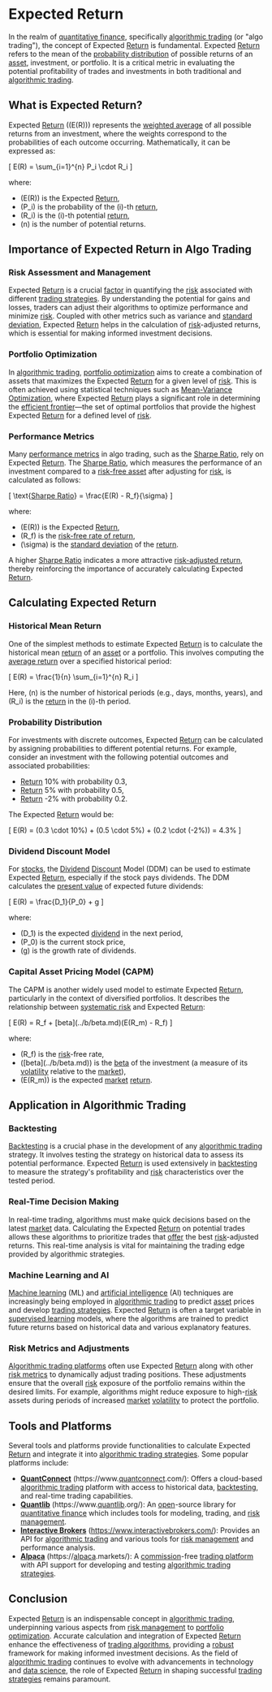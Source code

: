 # Expected Return

In the realm of [quantitative finance](../q/quantitative_finance.md), specifically [algorithmic trading](../a/accountability.md) (or "algo trading"), the concept of Expected [Return](../r/return.md) is fundamental. Expected [Return](../r/return.md) refers to the mean of the [probability distribution](../p/probability_distribution.md) of possible returns of an [asset](../a/asset.md), investment, or portfolio. It is a critical metric in evaluating the potential profitability of trades and investments in both traditional and [algorithmic trading](../a/accountability.md).

## What is Expected Return?

Expected [Return](../r/return.md) (\(E(R)\)) represents the [weighted average](../w/weighted_average.md) of all possible returns from an investment, where the weights correspond to the probabilities of each outcome occurring. Mathematically, it can be expressed as:

\[ E(R) = \sum_{i=1}^{n} P_i \cdot R_i \]

where:
- \(E(R)\) is the Expected [Return](../r/return.md),
- \(P_i\) is the probability of the \(i\)-th [return](../r/return.md),
- \(R_i\) is the \(i\)-th potential [return](../r/return.md),
- \(n\) is the number of potential returns.

## Importance of Expected Return in Algo Trading

### Risk Assessment and Management

Expected [Return](../r/return.md) is a crucial [factor](../f/factor.md) in quantifying the [risk](../r/risk.md) associated with different [trading strategies](../t/trading_strategies.md). By understanding the potential for gains and losses, traders can adjust their algorithms to optimize performance and minimize [risk](../r/risk.md). Coupled with other metrics such as variance and [standard deviation](../s/standard_deviation.md), Expected [Return](../r/return.md) helps in the calculation of [risk](../r/risk.md)-adjusted returns, which is essential for making informed investment decisions.

### Portfolio Optimization

In [algorithmic trading](../a/accountability.md), [portfolio optimization](../p/portfolio_optimization.md) aims to create a combination of assets that maximizes the Expected [Return](../r/return.md) for a given level of [risk](../r/risk.md). This is often achieved using statistical techniques such as [Mean-Variance Optimization](../m/mean-variance_optimization.md), where Expected [Return](../r/return.md) plays a significant role in determining the [efficient frontier](../e/efficient_frontier.md)—the set of optimal portfolios that provide the highest Expected [Return](../r/return.md) for a defined level of [risk](../r/risk.md).

### Performance Metrics

Many [performance metrics](../p/performance_metrics.md) in algo trading, such as the [Sharpe Ratio](../s/sharpe_ratio.md), rely on Expected [Return](../r/return.md). The [Sharpe Ratio](../s/sharpe_ratio.md), which measures the performance of an investment compared to a [risk-free asset](../r/risk-free_asset.md) after adjusting for [risk](../r/risk.md), is calculated as follows:

\[ \text{[Sharpe Ratio](../s/sharpe_ratio.md)} = \frac{E(R) - R_f}{\sigma} \]

where:
- \(E(R)\) is the Expected [Return](../r/return.md),
- \(R_f\) is the [risk-free rate of return](../r/risk-free_rate_of_return.md),
- \(\sigma\) is the [standard deviation](../s/standard_deviation.md) of the [return](../r/return.md).

A higher [Sharpe Ratio](../s/sharpe_ratio.md) indicates a more attractive [risk-adjusted return](../r/risk-adjusted_return.md), thereby reinforcing the importance of accurately calculating Expected [Return](../r/return.md).

## Calculating Expected Return

### Historical Mean Return

One of the simplest methods to estimate Expected [Return](../r/return.md) is to calculate the historical mean [return](../r/return.md) of an [asset](../a/asset.md) or a portfolio. This involves computing the [average return](../a/average_return.md) over a specified historical period:

\[ E(R) = \frac{1}{n} \sum_{i=1}^{n} R_i \]

Here, \(n\) is the number of historical periods (e.g., days, months, years), and \(R_i\) is the [return](../r/return.md) in the \(i\)-th period.

### Probability Distribution

For investments with discrete outcomes, Expected [Return](../r/return.md) can be calculated by assigning probabilities to different potential returns. For example, consider an investment with the following potential outcomes and associated probabilities:

- [Return](../r/return.md) 10% with probability 0.3,
- [Return](../r/return.md) 5% with probability 0.5,
- [Return](../r/return.md) -2% with probability 0.2.

The Expected [Return](../r/return.md) would be:

\[ E(R) = (0.3 \cdot 10\%) + (0.5 \cdot 5\%) + (0.2 \cdot (-2\%)) = 4.3\% \]

### Dividend Discount Model

For [stocks](../s/stock.md), the [Dividend](../d/dividend.md) [Discount](../d/discount.md) Model (DDM) can be used to estimate Expected [Return](../r/return.md), especially if the stock pays dividends. The DDM calculates the [present value](../p/present_value.md) of expected future dividends:

\[ E(R) = \frac{D_1}{P_0} + g \]

where:
- \(D_1\) is the expected [dividend](../d/dividend.md) in the next period,
- \(P_0\) is the current stock price,
- \(g\) is the growth rate of dividends.

### Capital Asset Pricing Model (CAPM)

The CAPM is another widely used model to estimate Expected [Return](../r/return.md), particularly in the context of diversified portfolios. It describes the relationship between [systematic risk](../s/systematic_risk.md) and Expected [Return](../r/return.md):

\[ E(R) = R_f + \[beta](../b/beta.md)(E(R_m) - R_f) \]

where:
- \(R_f\) is the [risk](../r/risk.md)-free rate,
- \(\[beta](../b/beta.md)\) is the [beta](../b/beta.md) of the investment (a measure of its [volatility](../v/volatility.md) relative to the [market](../m/market.md)),
- \(E(R_m)\) is the expected [market](../m/market.md) [return](../r/return.md).

## Application in Algorithmic Trading

### Backtesting

[Backtesting](../b/backtesting.md) is a crucial phase in the development of any [algorithmic trading](../a/accountability.md) strategy. It involves testing the strategy on historical data to assess its potential performance. Expected [Return](../r/return.md) is used extensively in [backtesting](../b/backtesting.md) to measure the strategy's profitability and [risk](../r/risk.md) characteristics over the tested period.

### Real-Time Decision Making

In real-time trading, algorithms must make quick decisions based on the latest [market](../m/market.md) data. Calculating the Expected [Return](../r/return.md) on potential trades allows these algorithms to prioritize trades that [offer](../o/offer.md) the best [risk](../r/risk.md)-adjusted returns. This real-time analysis is vital for maintaining the trading edge provided by algorithmic strategies.

### Machine Learning and AI

[Machine learning](../m/machine_learning.md) (ML) and [artificial intelligence](../a/artificial_intelligence_in_trading.md) (AI) techniques are increasingly being employed in [algorithmic trading](../a/accountability.md) to predict [asset](../a/asset.md) prices and develop [trading strategies](../t/trading_strategies.md). Expected [Return](../r/return.md) is often a target variable in [supervised learning](../s/supervised_learning.md) models, where the algorithms are trained to predict future returns based on historical data and various explanatory features.

### Risk Metrics and Adjustments

[Algorithmic trading platforms](../a/algorithmic_trading_platforms.md) often use Expected [Return](../r/return.md) along with other [risk metrics](../r/risk_metrics.md) to dynamically adjust trading positions. These adjustments ensure that the overall [risk](../r/risk.md) exposure of the portfolio remains within the desired limits. For example, algorithms might reduce exposure to high-[risk](../r/risk.md) assets during periods of increased [market](../m/market.md) [volatility](../v/volatility.md) to protect the portfolio.

## Tools and Platforms

Several tools and platforms provide functionalities to calculate Expected [Return](../r/return.md) and integrate it into [algorithmic trading strategies](../a/algorithmic_trading_strategies.md). Some popular platforms include:

- **[QuantConnect](../q/quantconnect.md)** (https://www.[quantconnect](../q/quantconnect.md).com/): Offers a cloud-based [algorithmic trading](../a/accountability.md) platform with access to historical data, [backtesting](../b/backtesting.md), and real-time trading capabilities.
- **[Quantlib](../q/quantlib.md)** (https://www.[quantlib](../q/quantlib.md).org/): An [open](../o/open.md)-source library for [quantitative finance](../q/quantitative_finance.md) which includes tools for modeling, trading, and [risk management](../r/risk_management.md).
- **[Interactive Brokers](../i/interactive_brokers.md)** (https://www.interactivebrokers.com/): Provides an API for [algorithmic trading](../a/accountability.md) and various tools for [risk management](../r/risk_management.md) and performance analysis.
- **[Alpaca](../a/alpaca.md)** (https://[alpaca](../a/alpaca.md).markets/): A [commission](../c/commission.md)-free [trading platform](../t/trading_platform.md) with API support for developing and testing [algorithmic trading strategies](../a/algorithmic_trading_strategies.md).

## Conclusion

Expected [Return](../r/return.md) is an indispensable concept in [algorithmic trading](../a/accountability.md), underpinning various aspects from [risk management](../r/risk_management.md) to [portfolio optimization](../p/portfolio_optimization.md). Accurate calculation and integration of Expected [Return](../r/return.md) enhance the effectiveness of [trading algorithms](../t/trading_algorithms.md), providing a [robust](../r/robust.md) framework for making informed investment decisions. As the field of [algorithmic trading](../a/accountability.md) continues to evolve with advancements in technology and [data science](../d/data_science_in_trading.md), the role of Expected [Return](../r/return.md) in shaping successful [trading strategies](../t/trading_strategies.md) remains paramount.